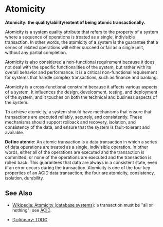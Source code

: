 # Atomicity

**Atomicity: the quality/ability/extent of being atomic transactionally.**

<span data-chatgpt-prompt="explain atomicity (system quality attribute, cross-functional constraint, non-functional requirement)">

Atomicity is a system quality attribute that refers to the property of a system where a sequence of operations is treated as a single, indivisible transaction. In other words, the atomicity of a system is the guarantee that a series of related operations will either succeed or fail as a single unit, without any partial completion.

Atomicity is also considered a non-functional requirement because it does not deal with the specific functionalities of the system, but rather with its overall behavior and performance. It is a critical non-functional requirement for systems that handle complex transactions, such as finance and banking.

Atomicity is a cross-functional constraint because it affects various aspects of a system. It influences the design, development, testing, and deployment of the system, and it touches on both the technical and business aspects of the system.

To achieve atomicity, a system should have mechanisms that ensure that transactions are executed reliably, securely, and consistently. These mechanisms should support rollback and recovery, isolation, and consistency of the data, and ensure that the system is fault-tolerant and available.

</span>

**Define atomic:** <span data-chatgpt-prompt="define atomic (computers and software)">An atomic transaction is a data transaction in which a series of data operations are treated as a single, indivisible operation. In other words, either all of the operations are executed and the transaction is committed, or none of the operations are executed and the transaction is rolled back. This guarantees that data are always in a consistent state, even if an error occurs during the transaction. Atomicity is one of the four key properties of an ACID data transaction; the four are atomicity, consistency, isolation, durability.</span>

## See Also

* [Wikipedia: Atomicity (database systems)](https://wikipedia.org/wiki/Atomicity_(database_systems)): a transaction must be "all or nothing"; see [ACID](https://wikipedia.org/wiki/ACID).

* [Dictionary: TODO](TODO)
